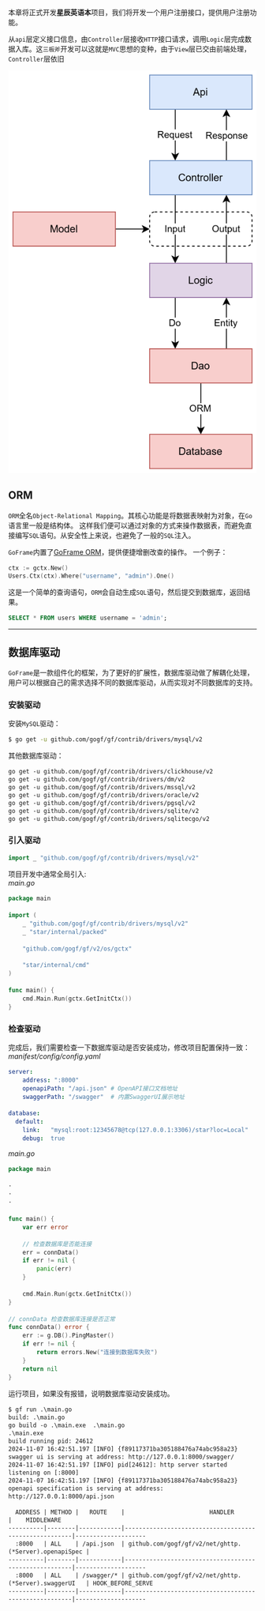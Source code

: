 本章将正式开发**星辰英语本**项目，我们将开发一个用户注册接口，提供用户注册功能。

从`api`层定义接口信息，由`Controller`层接收`HTTP`接口请求，调用`Logic`层完成数据入库。这`三板斧`开发可以这就是`MVC`思想的变种，由于`View`层已交由前端处理，`Controller`层依旧

![流程](../assets/流程.svg)

## ORM
`ORM`全名`Object-Relational Mapping`。其核心功能是将数据表映射为对象，在`Go`语言里一般是结构体。
这样我们便可以通过对象的方式来操作数据表，而避免直接编写`SQL`语句。从安全性上来说，也避免了一般的`SQL`注入。<br>

`GoFrame`内置了[GoFrame ORM](https://goframe.org/docs/core/gdb)，提供便捷增删改查的操作。 
一个例子：
```go
ctx := gctx.New()
Users.Ctx(ctx).Where("username", "admin").One()
```
这是一个简单的查询语句，`ORM`会自动生成`SQL`语句，然后提交到数据库，返回结果。
```sql
SELECT * FROM users WHERE username = 'admin';
```

---

## 数据库驱动
`GoFrame`是一款组件化的框架，为了更好的扩展性，数据库驱动做了解耦化处理，用户可以根据自己的需求选择不同的数据库驱动，从而实现对不同数据库的支持。

### 安装驱动
安装`MySQL`驱动：
```bash
$ go get -u github.com/gogf/gf/contrib/drivers/mysql/v2
```
其他数据库驱动：
```text
go get -u github.com/gogf/gf/contrib/drivers/clickhouse/v2
go get -u github.com/gogf/gf/contrib/drivers/dm/v2
go get -u github.com/gogf/gf/contrib/drivers/mssql/v2
go get -u github.com/gogf/gf/contrib/drivers/oracle/v2
go get -u github.com/gogf/gf/contrib/drivers/pgsql/v2
go get -u github.com/gogf/gf/contrib/drivers/sqlite/v2
go get -u github.com/gogf/gf/contrib/drivers/sqlitecgo/v2
```

### 引入驱动
```go
import _ "github.com/gogf/gf/contrib/drivers/mysql/v2"
```
项目开发中通常全局引入:<br>
*main.go*
```go
package main

import (
	_ "github.com/gogf/gf/contrib/drivers/mysql/v2"
	_ "star/internal/packed"

	"github.com/gogf/gf/v2/os/gctx"

	"star/internal/cmd"
)

func main() {
	cmd.Main.Run(gctx.GetInitCtx())
}
```

### 检查驱动
完成后，我们需要检查一下数据库驱动是否安装成功，修改项目配置保持一致：<br>
*manifest/config/config.yaml*
```yaml
server:
    address: ":8000"
    openapiPath: "/api.json" # OpenAPI接口文档地址
    swaggerPath: "/swagger"  # 内置SwaggerUI展示地址

database:
  default:
    link:   "mysql:root:12345678@tcp(127.0.0.1:3306)/star?loc=Local"
    debug:  true
```
*main.go*
```go
package main

·
·
·

func main() {
	var err error

	// 检查数据库是否能连接
	err = connData()
	if err != nil {
		panic(err)
	}

	cmd.Main.Run(gctx.GetInitCtx())
}

// connData 检查数据库连接是否正常
func connData() error {
	err := g.DB().PingMaster()
	if err != nil {
		return errors.New("连接到数据库失败")
	}
	return nil
}
```
运行项目，如果没有报错，说明数据库驱动安装成功。
```base
$ gf run .\main.go
build: .\main.go
go build -o .\main.exe  .\main.go
.\main.exe 
build running pid: 24612
2024-11-07 16:42:51.197 [INFO] {f89117371ba305188476a74abc958a23} swagger ui is serving at address: http://127.0.0.1:8000/swagger/
2024-11-07 16:42:51.197 [INFO] pid[24612]: http server started listening on [:8000]
2024-11-07 16:42:51.197 [INFO] {f89117371ba305188476a74abc958a23} openapi specification is serving at address: http://127.0.0.1:8000/api.json

  ADDRESS | METHOD |   ROUTE    |                        HANDLER                        |    MIDDLEWARE
----------|--------|------------|-------------------------------------------------------|--------------------
  :8000   | ALL    | /api.json  | github.com/gogf/gf/v2/net/ghttp.(*Server).openapiSpec |
----------|--------|------------|-------------------------------------------------------|--------------------
  :8000   | ALL    | /swagger/* | github.com/gogf/gf/v2/net/ghttp.(*Server).swaggerUI   | HOOK_BEFORE_SERVE
----------|--------|------------|-------------------------------------------------------|--------------------
```